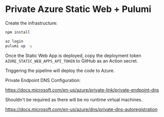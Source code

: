 # Private Azure Static Web + Pulumi


Create the infrastructure:

```sh
npm install

az login
pulumi up -y
```

Once the Static Web App is deployed, copy the deployment token `AZURE_STATIC_WEB_APPS_API_TOKEN` to GitHub as an Action secret.

Triggering the pipeline will deploy the code to Azure.


Private Endpoint DNS Configuration:

https://docs.microsoft.com/en-us/azure/private-link/private-endpoint-dns

Shouldn't be required as there will be no runtime virtual machines.

https://docs.microsoft.com/en-us/azure/dns/private-dns-autoregistration